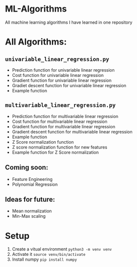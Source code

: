 # ML-Algorithms
 All machine learning algorithms I have learned in one repository

# All Algorithms:
## ```univariable_linear_regression.py```
- Prediction function for univariable linear regression
- Cost function for univariable linear regression
- Gradient function for univariable linear regression
- Gradiet descent function for univariable linear regression
- Example function
## ```multivariable_linear_regression.py```
- Prediction function for multivariable linear regression
- Cost function for multivariable linear regression
- Gradient function for multivariable linear regression
- Gradient descent function for multivariable linear regression
- Example function
- Z Score normalization function
- Z score normalization function for new features
- Example function for Z Score normalization
## Coming soon:
- Feature Engineering
- Polynomial Regression
## Ideas for future:
- Mean normalization
- Min-Max scaling

# Setup
1. Create a vitual environment
    ```python3 -m venv venv```
2. Activate it
    ```source venv/bin/activate```
3. Install numpy
    ```pip install numpy```